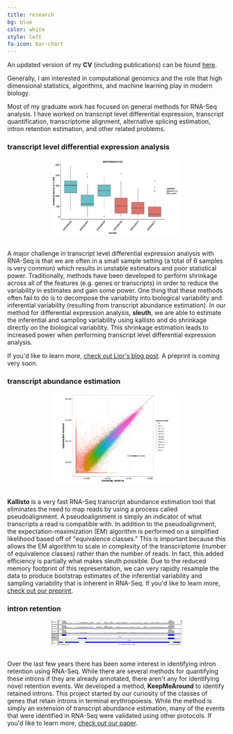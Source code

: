 ```yaml
---
title: research
bg: blue
color: white
style: left
fa-icon: bar-chart
---
```


<p>
An updated version of my <strong>CV</strong> (including publications) can be found <a href="https://github.com/pimentel/cv/raw/master/academic/HaroldPimentel_cv.pdf" target="_blank">here</a>.
</p>
<p>
Generally, I am interested in computational genomics and the role that high dimensional statistics, algorithms, and machine learning play in modern biology.
</p>
<p>
Most of my graduate work has focused on general methods for RNA-Seq analysis.
I have worked on transcript level differential expression, transcript quantification, transcriptome alignment, alternative splicing estimation, intron retention estimation, and other related problems.
</p>


### __transcript level differential expression analysis__

<div class="container" align="center">
  <a href="img/differential_expression.png" target="_blank">
    <img src="img/differential_expression.png" width="300px">
  </a>
</div>

<br>

A major challenge in transcript level differential expression analysis with RNA-Seq is that we are often in a small sample setting (a total of 6 samples is very common) which results in unstable estimators and poor statistical power.
Traditionally, methods have been developed to perform shrinkage across all of the features (e.g. genes or transcripts) in order to reduce the variability in estimates and gain some power.
One thing that these methods often fail to do is to decompose the variability into biological variability and inferential variability (resulting from transcript abundance estimation).
In our method for differential expression analysis, <strong>sleuth</strong>, we are able to estimate the inferential and sampling variability using kallisto and do shrinkage directly on the biological variability.
This shrinkage estimation leads to increased power when performing transcript level differential expression analysis.

If you'd like to learn more, <a href="https://liorpachter.wordpress.com/2015/08/17/a-sleuth-for-rna-seq/" target="_blank">check out Lior's blog post</a>. A preprint is coming very soon.

### __transcript abundance estimation__

<div class="container" align="center">
  <a href="img/bootstrap.png" target="_blank">
    <img src="img/bootstrap.png" width="300px">
  </a>
</div>

<br>

<strong>Kallisto</strong> is a very fast RNA-Seq transcript abundance estimation tool that eliminates the need to map reads by using a process called pseudoalignment.
A pseudoalignment is simply an indicator of what transcripts a read is compatible with.
In addition to the pseudoalignment, the expectation-maximization (EM) algorithm is performed on a simplified likelihood based off of "equivalence classes."
This is important because this allows the EM algorithm to scale in complexity of the transcriptome (number of equivalence classes) rather than the number of reads.
In fact, this added efficiency is partially what makes sleuth possible.
Due to the reduced memory footprint of this representation, we can very rapidly resample the data to produce bootstrap estimates of the inferential variability and sampling variability that is inherent in RNA-Seq.
If you'd like to learn more, <a href="http://arxiv.org/abs/1505.02710" target="_blank">check out our preprint</a>.


### __intron retention__

<div class="container" align="center">
  <a href="img/sf3b1igv.png" target="_blank">
    <img src="img/sf3b1igv.png" width="300px">
  </a>
</div>

<br>

Over the last few years there has been some interest in identifying intron retention using RNA-Seq.
While there are several methods for quantifying these introns if they are already annotated, there aren't any for identifying novel retention events.
We developed a method, <strong>KeepMeAround</strong> to identify retained introns.
This project started by our curiosity of the classes of genes that retain introns in terminal erythropoiesis.
While the method is simply an extension of transcript abundance estimation, many of the events that were identified in RNA-Seq were validated using other protocols.
If you'd like to learn more, <a href="http://nar.oxfordjournals.org/content/early/2015/11/02/nar.gkv1168.full" target="_blank">check out our paper</a>.

